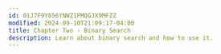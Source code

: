 ```yaml
---
id: 01J7F9Y856YNWZ1PMQGJX9MFZZ
modified: 2024-09-10T21:09:17-04:00
title: Chapter Two - Binary Search
description: Learn about binary search and how to use it.
---
```

